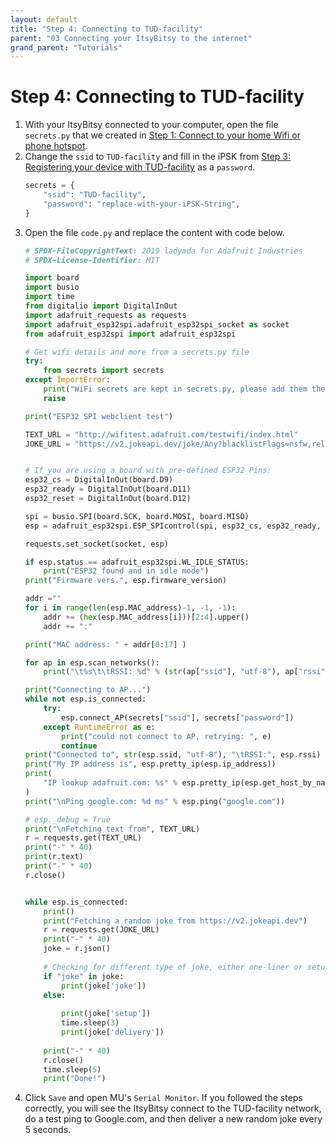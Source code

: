 ```yaml
---
layout: default
title: "Step 4: Connecting to TUD-facility"
parent: "03 Connecting your ItsyBitsy to the internet"
grand_parent: "Tutorials"
---
```


# Step 4: Connecting to TUD-facility

1.  With your ItsyBitsy connected to your computer, open the file `secrets.py` that we created in [Step 1: Connect to your home Wifi or phone hotspot](/docs/tutorials/03-connect-to-the-internet/step-1.md).
2.  Change the `ssid` to `TUD-facility` and fill in the iPSK from [Step 3: Registering your device with TUD-facility](/docs/tutorials/03-connect-to-the-internet/step-3.md) as a `password`.
    ```python
    secrets = {
        "ssid": "TUD-facility",
        "password": "replace-with-your-iPSK-String",
    }
    ```
3.  Open the file `code.py` and replace the content with code below.
    ```python
    # SPDX-FileCopyrightText: 2019 ladyada for Adafruit Industries
    # SPDX-License-Identifier: MIT
    
    import board
    import busio
    import time
    from digitalio import DigitalInOut
    import adafruit_requests as requests
    import adafruit_esp32spi.adafruit_esp32spi_socket as socket
    from adafruit_esp32spi import adafruit_esp32spi
    
    # Get wifi details and more from a secrets.py file
    try:
        from secrets import secrets
    except ImportError:
        print("WiFi secrets are kept in secrets.py, please add them there!")
        raise
    
    print("ESP32 SPI webclient test")
    
    TEXT_URL = "http://wifitest.adafruit.com/testwifi/index.html"
    JOKE_URL = "https://v2.jokeapi.dev/joke/Any?blacklistFlags=nsfw,religious,political,racist,sexist,explicit"


    # If you are using a board with pre-defined ESP32 Pins:
    esp32_cs = DigitalInOut(board.D9)
    esp32_ready = DigitalInOut(board.D11)
    esp32_reset = DigitalInOut(board.D12)
    
    spi = busio.SPI(board.SCK, board.MOSI, board.MISO)
    esp = adafruit_esp32spi.ESP_SPIcontrol(spi, esp32_cs, esp32_ready, esp32_reset)
    
    requests.set_socket(socket, esp)
    
    if esp.status == adafruit_esp32spi.WL_IDLE_STATUS:
        print("ESP32 found and in idle mode")
    print("Firmware vers.", esp.firmware_version)
    
    addr =""
    for i in range(len(esp.MAC_address)-1, -1, -1):
        addr += (hex(esp.MAC_address[i]))[2:4].upper()
        addr += ":"
    
    print("MAC address: " + addr[0:17] )
    
    for ap in esp.scan_networks():
        print("\t%s\t\tRSSI: %d" % (str(ap["ssid"], "utf-8"), ap["rssi"]))
    
    print("Connecting to AP...")
    while not esp.is_connected:
        try:
            esp.connect_AP(secrets["ssid"], secrets["password"])
        except RuntimeError as e:
            print("could not connect to AP, retrying: ", e)
            continue
    print("Connected to", str(esp.ssid, "utf-8"), "\tRSSI:", esp.rssi)
    print("My IP address is", esp.pretty_ip(esp.ip_address))
    print(
        "IP lookup adafruit.com: %s" % esp.pretty_ip(esp.get_host_by_name("adafruit.com"))
    )
    print("\nPing google.com: %d ms" % esp.ping("google.com"))
    
    # esp._debug = True
    print("\nFetching text from", TEXT_URL)
    r = requests.get(TEXT_URL)
    print("-" * 40)
    print(r.text)
    print("-" * 40)
    r.close()


    while esp.is_connected:
        print()
        print("Fetching a random joke from https://v2.jokeapi.dev")
        r = requests.get(JOKE_URL)
        print("-" * 40)
        joke = r.json()
        
        # Checking for different type of joke, either one-liner or setup and delivery joke
        if "joke" in joke:
            print(joke['joke'])
        else:
                
            print(joke['setup'])
            time.sleep(3)
            print(joke['delivery'])
            
        print("-" * 40)
        r.close()
        time.sleep(5)
        print("Done!")
    ```
4. Click `Save` and open MU's `Serial Monitor`. If you followed the steps correctly, you will see the ItsyBitsy connect to the TUD-facility network, do a test ping to Google.com, and then deliver a new random joke every 5 seconds.
